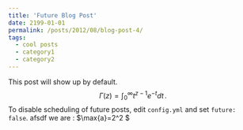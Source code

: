 ```yaml
---
title: 'Future Blog Post'
date: 2199-01-01
permalink: /posts/2012/08/blog-post-4/
tags:
  - cool posts
  - category1
  - category2
---
```


This post will show up by default. $$\Gamma(z) = \int_0^\infty t^{z-1}e^{-t}dt\,.$$ To disable scheduling of future posts, edit `config.yml` and set `future: false`. 
afsdf we are : $\max{a}=2^2 $

